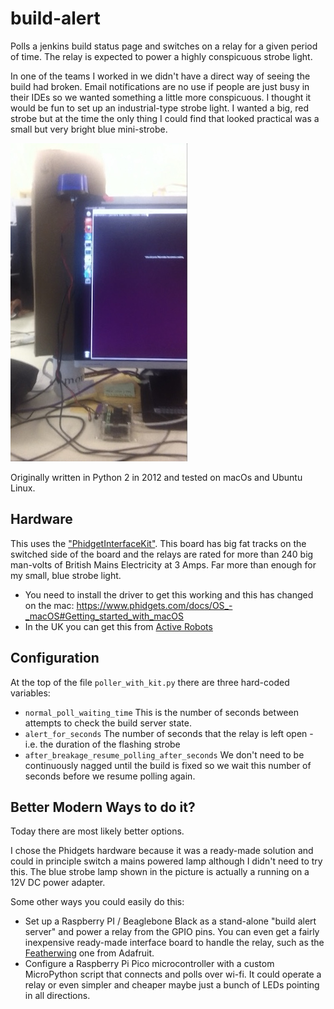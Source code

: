 # build-alert
Polls a jenkins build status page and switches on a relay for a given period of time. The relay is expected to power a highly conspicuous strobe light.

In one of the teams I worked in we didn't have a direct way of seeing the build had broken. Email notifications are no use if people are just busy in their IDEs so we wanted something a little more conspicuous. 
I thought it would be fun to set up an industrial-type strobe light. I wanted a big, red strobe but at the time the only thing I could find that looked practical was a small but very bright blue mini-strobe.

![image](docs/in-use.jpg)

Originally written in Python 2 in 2012 and tested on macOs and Ubuntu Linux.

## Hardware
This uses the ["PhidgetInterfaceKit"](https://www.phidgets.com/?prodid=1228). 
This board has big fat tracks on the switched side of the board and the relays are rated for more than 240 big man-volts of British Mains Electricity at 3 Amps. Far more than enough for my small, blue strobe light.

- You need to install the driver to get this working and this has changed on the mac: https://www.phidgets.com/docs/OS_-_macOS#Getting_started_with_macOS
- In the UK you can get this from [Active Robots](https://www.active-robots.com/1014-3-phidget-interface-kit-0-0-4.html)

## Configuration
At the top of the file `poller_with_kit.py` there are three hard-coded variables:

- `normal_poll_waiting_time` This is the number of seconds between attempts to check the build server state.
- `alert_for_seconds` The number of seconds that the relay is left open - i.e. the duration of the flashing strobe
- `after_breakage_resume_polling_after_seconds` We don't need to be continuously nagged until the build is fixed so we wait this number of seconds before we resume polling again.


## Better Modern Ways to do it?
Today there are most likely better options. 

I chose the Phidgets hardware because it was a ready-made solution and could in principle switch a mains powered lamp although I didn't need to try this. The blue strobe lamp shown in the picture is actually a running on a 12V DC power adapter. 

Some other ways you could easily do this:

- Set up a Raspberry PI / Beaglebone Black as a stand-alone "build alert server" and power a relay from the GPIO pins. You can even get a fairly inexpensive ready-made interface board to handle the relay, such as the [Featherwing](https://www.adafruit.com/product/3191) one from Adafruit.
- Configure a Raspberry Pi Pico microcontroller with a custom MicroPython script that connects and polls over wi-fi. It could operate a relay or even simpler and cheaper maybe just a bunch of LEDs pointing in all directions.


